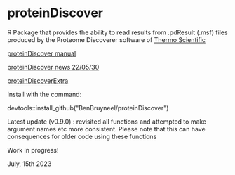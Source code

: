 # proteinDiscover

R Package that provides the ability to read results from .pdResult (.msf) files produced by the Proteome Discoverer software of [Thermo Scientific](https://www.thermoscientific.com/)

[proteinDiscover manual](https://benbruyneel.github.io/proteinDiscover/)

[proteinDiscover news 22/05/30](https://benbruyneel.github.io/proteinDiscover/updates220530/)

[proteinDiscoverExtra](https://github.com/BenBruyneel/proteinDiscoverExtra)

Install with the command:

devtools::install_github("BenBruyneel/proteinDiscover")

Latest update (v0.9.0) : revisited all functions and attempted to make argument names etc more consistent. Please note that this can have consequences for older code using these functions

Work in progress!

July, 15th 2023

